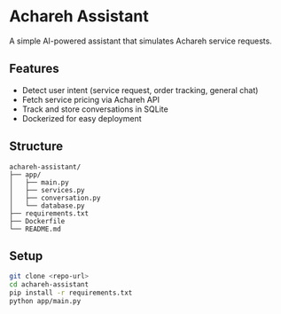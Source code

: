 # Achareh Assistant

A simple AI-powered assistant that simulates Achareh service requests.

## Features
- Detect user intent (service request, order tracking, general chat)
- Fetch service pricing via Achareh API
- Track and store conversations in SQLite
- Dockerized for easy deployment

## Structure
```
achareh-assistant/
├── app/
│   ├── main.py
│   ├── services.py
│   ├── conversation.py
│   └── database.py
├── requirements.txt
├── Dockerfile
└── README.md
```

## Setup

```bash
git clone <repo-url>
cd achareh-assistant
pip install -r requirements.txt
python app/main.py
